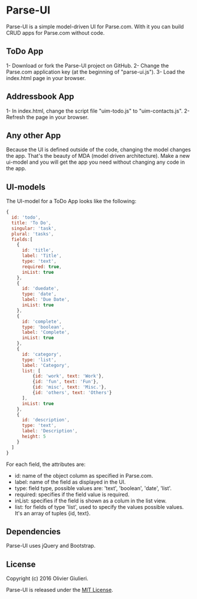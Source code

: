 # Parse-UI

Parse-UI is a simple model-driven UI for Parse.com. With it you can build CRUD apps for Parse.com without code.


## ToDo App

1- Download or fork the Parse-UI project on GitHub.
2- Change the Parse.com application key (at the beginning of "parse-ui.js").
3- Load the index.html page in your browser.


## Addressbook App

1- In index.html, change the script file "uim-todo.js" to "uim-contacts.js".
2- Refresh the page in your browser.


## Any other App

Because the UI is defined outside of the code, changing the model changes the app. That's the beauty of MDA (model driven architecture).
Make a new ui-model and you will get the app you need without changing any code in the app.


## UI-models

The UI-model for a ToDo App looks like the following:

```javascript
{
  id: 'todo',
  title: 'To Do',
  singular: 'task',
  plural: 'tasks',
  fields:[
    {
      id: 'title',
      label: 'Title',
      type: 'text',
      required: true,
      inList: true
    },
    {
      id: 'duedate', 
      type: 'date', 
      label: 'Due Date', 
      inList: true
    },
    {
      id: 'complete', 
      type: 'boolean', 
      label: 'Complete', 
      inList: true
    },
    {
      id: 'category', 
      type: 'list', 
      label: 'Category',
      list: [
          {id: 'work', text: 'Work'},
          {id: 'fun', text: 'Fun'},
          {id: 'misc', text: 'Misc.'},
          {id: 'others', text: 'Others'}
      ], 
      inList: true
    },
    {
      id: 'description', 
      type: 'text', 
      label: 'Description', 
      height: 5
    }
  ]
}
```

For each field, the attributes are:
* id: name of the object column as specified in Parse.com.
* label: name of the field as displayed in the UI.
* type: field type, possible values are: 'text', 'boolean', 'date', 'list'.
* required: specifies if the field value is required.
* inList: specifies if the field is shown as a colum in the list view.
* list: for fields of type 'list', used to specify the values possible values. It's an array of tuples {id, text}.


## Dependencies

Parse-UI uses jQuery and Bootstrap.


## License

Copyright (c) 2016 Olivier Giulieri.

Parse-UI is released under the [MIT License](https://opensource.org/licenses/MIT).

